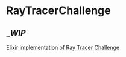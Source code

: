 # RayTracerChallenge
## _*WIP*
Elixir implementation of [Ray Tracer Challenge](https://pragprog.com/book/jbtracer/the-ray-tracer-challenge)
